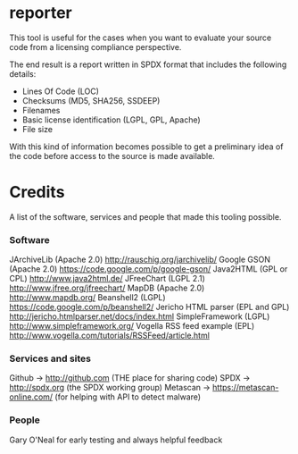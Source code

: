 reporter
========

This tool is useful for the cases when you want to evaluate your source code from a licensing compliance perspective.

The end result is a report written in SPDX format that includes the following details:
- Lines Of Code (LOC)
- Checksums (MD5, SHA256, SSDEEP)
- Filenames
- Basic license identification (LGPL, GPL, Apache)
- File size

With this kind of information becomes possible to get a preliminary idea of the code before access to the source is made available.


Credits
========

A list of the software, services and people that made this tooling possible.

### Software
JArchiveLib (Apache 2.0) http://rauschig.org/jarchivelib/
Google GSON (Apache 2.0) https://code.google.com/p/google-gson/
Java2HTML (GPL or CPL) http://www.java2html.de/
JFreeChart (LGPL 2.1) http://www.jfree.org/jfreechart/
MapDB (Apache 2.0) http://www.mapdb.org/
Beanshell2 (LGPL) https://code.google.com/p/beanshell2/
Jericho HTML parser (EPL and GPL) http://jericho.htmlparser.net/docs/index.html
SimpleFramework (LGPL) http://www.simpleframework.org/ 
Vogella RSS feed example (EPL) http://www.vogella.com/tutorials/RSSFeed/article.html


### Services and sites
Github -> http://github.com (THE place for sharing code)
SPDX -> http://spdx.org (the SPDX working group)
Metascan -> https://metascan-online.com/ (for helping with API to detect malware)


### People
Gary O'Neal for early testing and always helpful feedback